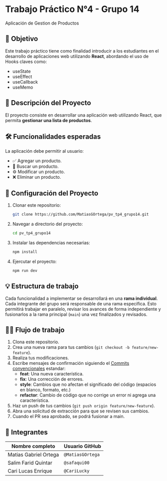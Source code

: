 # Trabajo Práctico N°4 - Grupo 14

Aplicación de Gestion de Productos

## 🎯 Objetivo

Este trabajo práctico tiene como finalidad introducir a los estudiantes en el desarrollo de aplicaciones web utilizando **React**, abordando el uso de Hooks claves como:

- useState
- useEffect
- useCallback
- useMemo

## 📝 Descripción del Proyecto

El proyecto consiste en desarrollar una aplicación web utilizando React, que permita **gestionar una lista de productos**.

## 🛠️ Funcionalidades esperadas

La aplicación debe permitir al usuario:

- ✅ Agregar un producto.
- 🔎 Buscar un producto.
- ⚙ Modificar un producto.
- ❌ Eliminar un producto.

## 🚀 Configuración del Proyecto

1. Clonar este repositorio:

   ```bash
   git clone https://github.com/MatiasGOrtega/pv_tp4_grupo14.git
   ```

2. Navegar a directorio del proyecto:

   ```bash
   cd pv_tp4_grupo14
   ```

3. Instalar las dependencias necesarias:

   ```bash
   npm install
   ```

4. Ejercutar el proyecto:

   ```bash
   npm run dev
   ```

## 💡 Estructura de trabajo

Cada funcionalidad a implementar se desarrollará en una **rama individual**. Cada integrante del grupo será responsable de una rama específica. Esto permitirá trabajar en paralelo, revisar los avances de forma independiente y fusionarlos a la rama principal (`main`) una vez finalizados y revisados.

## 🧑‍💻 Flujo de trabajo

1. Clona este repositorio.
2. Crea una nueva rama para tus cambios (`git checkout -b feature/new-feature`).
3. Realiza tus modificaciones.
4. Escribe mensajes de confirmación siguiendo el [Commits convencionales](https://www.conventionalcommits.org/en/v1.0.0/) estandar:
   - **feat**: Una nueva característica.
   - **fix**: Una corrección de errores.
   - **style**: Cambios que no afectan el significado del código (espacios en blanco, formato, etc.)
   - **refactor**: Cambio de código que no corrige un error ni agrega una característica.
5. Haz un push de tus cambios (`git push origin feature/new-feature`).
6. Abra una solicitud de extracción para que se revisen sus cambios.
7. Cuando el PR sea aprobado, se podrá fusionar a main.

## 👥 Integrantes

| Nombre completo            | Usuario GitHub        |
| -------------------------- | --------------------- |
| Matias Gabriel Ortega      | `@MatiasGOrtega`      |
| Salim Farid Quintar        | `@safaqui00`          | 
| Cari Lucas Enrique         | `@CariLucky`          | 